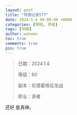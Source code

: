 ```yaml
---
layout: post
title: "导随记录577"
date: 2024-1-4 00:00:00 +0800
categories: [导随, 贤者]
tags: [导随]
author: wanwan
toc: true
comments: true
pin: true
---
```

> 日期：2024.1.4
>
> 等级：60
>
> 副本：尼德霍格征龙战
>
> 职业：贤者

还好 是真神。